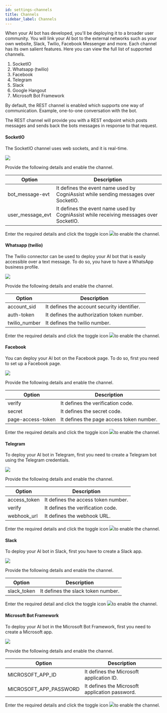 ```yaml
---
id: settings-channels
title: Channels
sidebar_label: Channels
---
```


When your AI bot has developed, you'll be deploying it to a broader user community. You will link your AI bot to the external networks such as your own website, Slack, Twilio, Facebook Messenger and more. Each channel has its own salient features. Here you can view the full list of supported channels. 

1. SocketIO
2. Whatsapp (twilio)
3. Facebook
4. Telegram
5. Slack
6. Google Hangout	
7. Microsoft Bot Framework

By default, the REST channel is enabled which supports one way of communication. Example, one-to-one conversation with the bot. 

The REST channel will provide you with a REST endpoint which posts messages and sends back the bots messages in response to that request.

#### SocketIO

The SocketIO channel uses web sockets, and it is real-time. 

![](assets\CA_112.png)

Provide the following details and enable the channel.

| Option           | Description                                                  |
| ---------------- | ------------------------------------------------------------ |
| bot_message-evt  | It defines the event name used by CogniAssist while sending messages over SocketIO. |
| user_message_evt | It defines the event name used by CogniAssist while receiving messages over SocketIO. |

Enter the required details and click the toggle icon ![](assets\CA_107.png)to enable the channel.

#### Whatsapp (twilio)

The Twilio connector can be used to deploy your AI bot that is easily accessible over a text message. To do so, you have to have a WhatsApp business profile.

![](assets\CA_113.png)

Provide the following details and enable the channel.

| Option        | Description                                 |
| ------------- | ------------------------------------------- |
| account_sid   | It defines the account security identifier. |
| auth-token    | It defines the authorization token number.  |
| twilio_number | It defines the twilio number.               |

Enter the required details and click the toggle icon ![](assets\CA_107.png)to enable the channel.

#### Facebook

You can deploy your AI bot on the Facebook page. To do so, first you need to set up a Facebook page.

![](assets\CA_114.png)

Provide the following details and enable the channel.

| Option            | Description                              |
| ----------------- | ---------------------------------------- |
| verify            | It defines the verification code.        |
| secret            | It defines the secret code.              |
| page-access-token | It defines the page access token number. |

Enter the required details and click the toggle icon ![](assets\CA_107.png)to enable the channel.

#### Telegram

To deploy your AI bot in Telegram, first you need to create a Telegram bot using the Telegram credentials.

![](assets\CA_115.png)

Provide the following details and enable the channel.

| Option       | Description                         |
| ------------ | ----------------------------------- |
| access_token | It defines the access token number. |
| verify       | It defines the verification code.   |
| webhook_url  | It defines the webhook URL.         |

Enter the required details and click the toggle icon ![](assets\CA_107.png)to enable the channel.

#### Slack

To deploy your AI bot in Slack, first you have to create a Slack app.

![](assets\CA_116.png)

Provide the following details and enable the channel.

| Option      | Description                        |
| ----------- | ---------------------------------- |
| slack_token | It defines the slack token number. |

Enter the required detail and click the toggle icon ![](assets\CA_107.png)to enable the channel.

#### Microsoft Bot Framework

To deploy your AI bot in the Microsoft Bot Framework, first you need to create a Microsoft app.

![](assets\CA_118.png)

Provide the following details and enable the channel.

| Option                 | Description                                    |
| ---------------------- | ---------------------------------------------- |
| MICROSOFT_APP_ID       | It defines the Microsoft application ID.       |
| MICROSOFT_APP_PASSWORD | It defines the Microsoft application password. |

Enter the required details and click the toggle icon ![](assets\CA_107.png)to enable the channel.